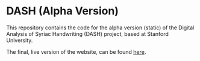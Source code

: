 # DASH (Alpha Version)
This repository contains the code for the alpha version (static) of the Digital Analysis of Syriac Handwriting (DASH) project, based at Stanford University. 

The final, live version of the website, can be found [here](http://dash.stanford.edu).
